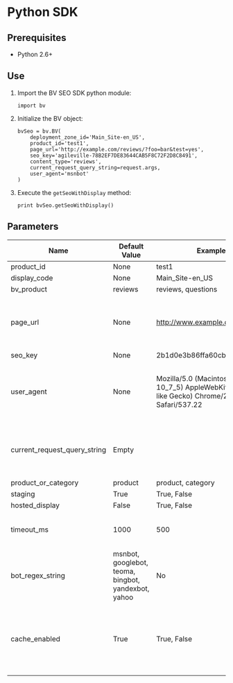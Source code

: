# Python SDK

## Prerequisites

* Python 2.6+

## Use

1. Import the BV SEO SDK python module:

	`
	import bv
	`
	
2. Initialize the BV object:

	```
    bvSeo = bv.BV(
        deployment_zone_id='Main_Site-en_US',
        product_id='test1',
        page_url='http://example.com/reviews/?foo=bar&test=yes',
        seo_key='agileville-78B2EF7DE83644CAB5F8C72F2D8C8491', 
        content_type='reviews',
        current_request_query_string=request.args,
        user_agent='msnbot'
    )
	```
	
3. Execute the `getSeoWithDisplay` method:

	```
	print bvSeo.getSeoWithDisplay()
	```
	
## Parameters

Name | Default Value | Example Values | Required | Notes
------ | ------------- | ------------ | ------------ | ------------
product_id |  None | test1 | Yes | |
display_code |  None | Main_Site-en_US | Yes | |
bv_product | reviews | reviews, questions | No | |
page_url | None |  http://www.example.com/pdp/test1 | Yes | Pass the URL of the current page to this parameter. For example, using the Flask framework, you would pass `request.path` to this parameter. |
seo_key |  None | 2b1d0e3b86ffa60cb2079dea11135c1e | Yes | |
user_agent | None | Mozilla/5.0 (Macintosh; Intel Mac OS X 10_7_5) AppleWebKit/537.22 (KHTML, like Gecko) Chrome/25.0.1364.152 Safari/537.22 | Yes | Pass the user agent string of the request to this parameter. For example, using the Flask framework, you would pass `request.headers.get('User-Agent')` to this parameter. |
current_request_query_string | Empty | | Yes | Pass the current request query string as a `dict` object. For example, using the Flask framework, you would pass `request.args` as a `dict` object. |
product_or_category | product | product, category | No | |
staging |  True | True, False | No | |
hosted_display | False | True, False | No | |
timeout_ms | 1000 | 500 | No | Integer in milliseconds. Determines how much time the request will be given before timing out. |
bot_regex_string | msnbot, googlebot, teoma, bingbot, yandexbot, yahoo | No | any valid regex | This is the regex used to determine whether or not the current request is a bot (checking against user agent header). |
cache_enabled | True | True, False | No | Enables caching results of an object so that calling the same object's accessor methods multiple times won't go through the whole process multiple times. It simply returns the previous response if there was one. |
